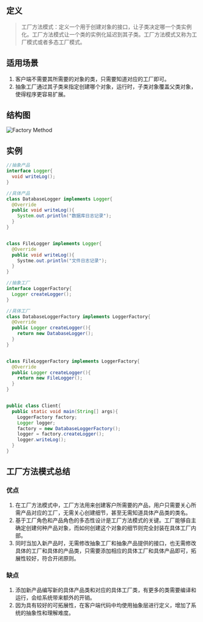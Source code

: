 ## 定义
> 工厂方法模式：定义一个用于创建对象的接口，让子类决定哪一个类实例化。工厂方法模式让一个类的实例化延迟到其子类。工厂方法模式又称为工厂模式或者多态工厂模式。

## 适用场景
1. 客户端不需要其所需要的对象的类，只需要知道对应的工厂即可。
2. 抽象工厂通过其子类来指定创建哪个对象，运行时，子类对象覆盖父类对象，使得程序更容易扩展。

## 结构图
![Factory Method](http://oq8w2ddi6.bkt.clouddn.com/dp:factory.png)

## 实例

```java
//抽象产品
interface Logger{
  void writeLog();
}

//具体产品
class DatabaseLogger implements Logger{
  @Override
  public void writeLog(){
    System.out.println("数据库日志记录");
  }
}


class FileLogger implements Logger{
  @Override
  public void writeLog(){
    Systme.out.println("文件日志记录");
  }
}

//抽象工厂
interface LoggerFactory{
  Logger createLogger();
}

//具体工厂
class DatabaseLoggerFactory implements LoggerFactory{
  @Override
  public Logger createLogger(){
    return new DatabaseLogger();
  }
}


class FileLoggerFactory implements LoggerFactory{
  @Override
  public Logger createLogger(){
    return new FileLogger();
  }
}


public class Client{
  public static void main(String[] args){
    LoggerFactory factory;
    Logger logger;
    factory = new DatabaseLoggerFactory();
    logger = factory.createLogger();
    logger.writeLog();
  }
}
```

## 工厂方法模式总结
### 优点
1. 在工厂方法模式中，工厂方法用来创建客户所需要的产品，用户只需要关心所需产品对应的工厂，无需关心创建细节，甚至无需知道具体产品类的类名。
2. 基于工厂角色和产品角色的多态性设计是工厂方法模式的关键。工厂能够自主确定创建何种产品对象，而如何创建这个对象的细节则完全封装在具体工厂内部。
3. 同时当加入新产品时，无需修改抽象工厂和抽象产品提供的接口，也无需修改具体的工厂和具体的产品类，只需要添加相应的具体工厂和具体产品即可，拓展性较好，符合开闭原则。


### 缺点
1. 添加新产品编写新的具体产品类和对应的具体工厂类，有更多的类需要编译和运行，会给系统带来额外的开销。
2. 因为具有较好的可拓展性，在客户端代码中均使用抽象层进行定义，增加了系统的抽象性和理解难度。

